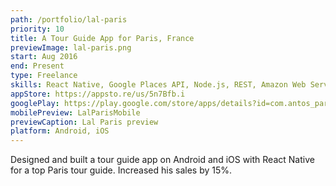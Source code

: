 ```yaml
---
path: /portfolio/lal-paris
priority: 10
title: A Tour Guide App for Paris, France
previewImage: lal-paris.png
start: Aug 2016
end: Present
type: Freelance
skills: React Native, Google Places API, Node.js, REST, Amazon Web Services
appStore: https://appsto.re/us/5n7Bfb.i
googlePlay: https://play.google.com/store/apps/details?id=com.antos_paris&hl=en
mobilePreview: LalParisMobile
previewCaption: Lal Paris preview
platform: Android, iOS
---
```


Designed and built a tour guide app on Android and iOS with React Native for a top Paris tour guide. Increased his sales by 15%.
